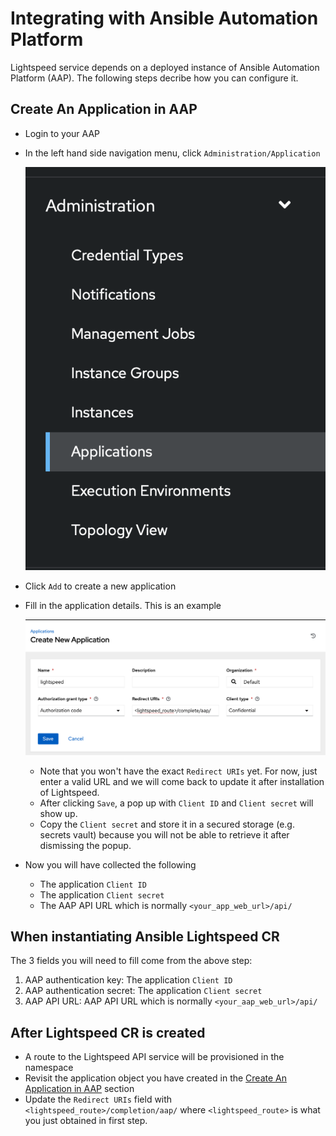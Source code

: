 
# Integrating with Ansible Automation Platform

Lightspeed service depends on a deployed instance of Ansible Automation Platform (AAP).  The following steps decribe how you can configure it.


## Create An Application in AAP

* Login to your AAP
* In the left hand side navigation menu, click `Administration/Application`

  ![Administration/Application](images/aap-applications.png)
  
* Click `Add` to create a new application
* Fill in the application details. This is an example
  
  ![an example](images/aap-create-application.png)
  * Note that you won't have the exact `Redirect URIs` yet. For now, just enter a valid URL and we will come back to update it after installation of Lightspeed.
  * After clicking `Save`, a pop up with `Client ID` and `Client secret` will show up.
  * Copy the `Client secret` and store it in a secured storage (e.g. secrets vault) because you will not be able to retrieve it after dismissing the popup.
* Now you will have collected the following
  * The application `Client ID` 
  * The application `Client secret` 
  * The AAP API URL which is normally `<your_app_web_url>/api/`


## When instantiating Ansible Lightspeed CR

The 3 fields you will need to fill come from the above step:
1. AAP authentication key: The application `Client ID`
2. AAP authentication secret: The application `Client secret`
3. AAP API URL: AAP API URL which is normally `<your_aap_web_url>/api/`

## After Lightspeed CR is created

* A route to the Lightspeed API service will be provisioned in the namespace
* Revisit the application object you have created in the [Create An Application in AAP](create-an-application-in-aap) section
* Update the `Redirect URIs` field with `<lightspeed_route>/completion/aap/` where `<lightspeed_route>` is what you just obtained in first step.
